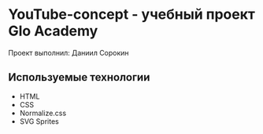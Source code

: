 # YouTube-concept - учебный проект Glo Academy
Проект выполнил: Даниил Сорокин

## Используемые технологии
- HTML
- CSS
- Normalize.css
- SVG Sprites
